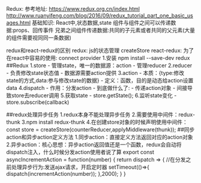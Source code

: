 Redux:
  参考地址:
    https://www.redux.org.cn/index.html
    http://www.ruanyifeng.com/blog/2016/09/redux_tutorial_part_one_basic_usages.html
  基础知识:
    React中,状态数据,state
    组件与组件之间可以传递数据:props、回传事件
    兄弟之间组件传递数据:共同的子元素或者共同的父元素(大量的组件需要视同同一条数据)
  
  redux和react-redux的区别
    redux: js的状态管理 createStore
    react-redux: 为了在react中容易的使用: connect provider
  1.安装
    npm install --save-dev redux
##Redux
  1.store
    - 管理state，唯一的数据源：action
    - 管理reducer
  2.reducer
    - 负责修改state状态值
    - 数据源需要action提供
  3.action
    - 本质：{type:修改state的方式,data:参与修改state的数据}
    - 定义：函数，目的是动态给action设置data
  4.dispatch
    - 作用：分发action
    - 到底做什么了:
      - 传递action对象
      - 间接导致store去reducer调用
  5.获取state
    - store.getState();
  6.监听state变化
    - store.subscribe(callback)

##redux处理异步任务
  1.redux本身不能处理异步任务
  2.需要使用中间件：redux-thunk
  3.npm install redux-thunk
  4.在创建store对象的时候声明使用中间件：const store = createStore(counterReducer,applyMiddleware(thunk));
##同步action和异步action定义方法
  1.同步action：直接定义方法返回对应的action对象
  2.异步action：核心思想：异步action返回值还是一个函数，redux会自动将dispatch注入，什么时候分发action使用者说了算
    export const asyncIncrementAction = function(number) {
      return dispatch => {
        //在分发之前处理异步行为:发送ajax请求，开启定时器
        setTimeout(()=>{
          dispatch(incrementAction(number));
        },2000);
      }
    }
